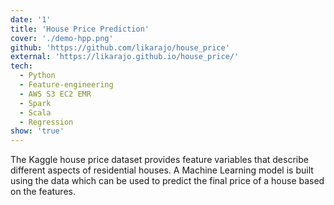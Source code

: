 ```yaml
---
date: '1'
title: 'House Price Prediction'
cover: './demo-hpp.png'
github: 'https://github.com/likarajo/house_price'
external: 'https://likarajo.github.io/house_price/'
tech:
  - Python
  - Feature-engineering
  - AWS S3 EC2 EMR
  - Spark
  - Scala
  - Regression
show: 'true'
---
```


The Kaggle house price dataset provides feature variables that describe different aspects of
residential houses. A Machine Learning model is built using the data which can be used to
predict the final price of a house based on the features.
